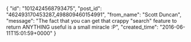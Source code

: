  {
   "id": "1012424568793475",
   "post_id": "462493170453287_498809460154991",
   "from_name": "Scott Duncan",
   "message": "The fact that you can get that crappy \"search\" feature to return ANYTHING useful is a small miracle :P",
   "created_time": "2016-06-11T15:01:59+0000"
 }
